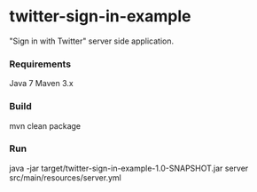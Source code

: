 # twitter-sign-in-example
"Sign in with Twitter" server side application.

### Requirements
Java 7
Maven 3.x

### Build
mvn clean package

### Run
java -jar target/twitter-sign-in-example-1.0-SNAPSHOT.jar server src/main/resources/server.yml
